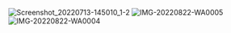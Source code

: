 ![Screenshot_20220713-145010_1-2](https://user-images.githubusercontent.com/76724333/204082697-1b5298dd-659d-4228-bccd-6066106d3bef.jpg)
![IMG-20220822-WA0005](https://user-images.githubusercontent.com/76724333/204082605-d72dbe7b-56d0-48e5-ab5e-7e69187303ce.jpg)
![IMG-20220822-WA0004](https://user-images.githubusercontent.com/76724333/204082613-cfee919b-3276-4c24-b6ea-313846909a90.jpg)
